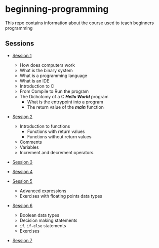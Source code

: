 # beginning-programming
This repo contains information about the course used to teach beginners programming

## Sessions
- [Session 1](./Session1/content.md)
    - How does computers work
    - What is the binary system
    - What is a programming language
    - What is an IDE
    - Introduction to C
    - From Compile to Run the program
    - The Dichotomy of a C ***Hello World*** program
        - What is the entrypoint into a program
        - The return value of the ***main*** function
- [Session 2](./Session2/content.md)
    - Introduction to functions
        - Functions with return values
        - Functions without return values
    - Comments
    - Variables
    - Increment and decrement operators

- [Session 3](./Session3/Session3.md)

- [Session 4](./Session4/Session4.md)

- [Session 5](./Session5/Session5.md)
    - Advanced expressions
    - Exercises with floating points data types

- [Session 6](./Session6/Session6.md)   
    - Boolean data types
    - Decision making statements
    - `if`, `if-else` statements
    - Exercises
- [Session 7](./Session7/Session7.md)